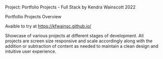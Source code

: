 Project: Portfolio Projects - Full Stack
by Kendra Wainscott 2022

Portfollio Projects Overview

Avaible to try at https://kfwainsc.github.io/

Showcase of various projects at different stages of development.
All projects are screen size responsive and scale accordingly along with the addition or subtraction of content as needed to maintain a clean design and intuitive user experience.
